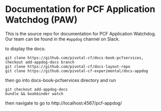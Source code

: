 # Documentation for PCF Application Watchdog (PAW)

This is the source repo for documentation for PCF Application Watchdog. Our team can be found in the `#appdog` channel on Slack.

to display the docs:

    git clone https://github.com/pivotal-cf/docs-book-pcfservices, checkout add-appdog-docs branch
    git clone https://github.com/pivotal-cf/docs-layout-repo
    git clone https://github.com/pivotal-cf-experimental/docs-appdog

then go into docs-book-pcfservices directory and run 

    git checkout add-appdog-docs
    bundle && bookbinder watch
    

then navigate to go to http://localhost:4567/pcf-appdog/
